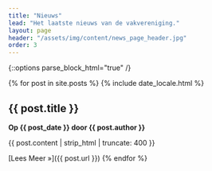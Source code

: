 ```yaml
---
title: "Nieuws"
lead: "Het laatste nieuws van de vakvereniging."
layout: page
header: "/assets/img/content/news_page_header.jpg"
order: 3
---
```

{::options parse_block_html="true" /}

{% for post in site.posts %}
{% include date_locale.html %}
## {{ post.title }}
**Op {{ post_date }} door {{ post.author }}**

{{ post.content | strip_html | truncate: 400 }}

[Lees Meer &raquo;]({{ post.url }})
{% endfor %}

